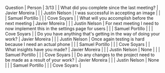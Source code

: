 Question | Person | 3/13 |
| What did you complete since the last meeting? | Javier Moreira |
| | Justin Nelson | I was successful in accepting an image |
| | Samuel Portillo |
| | Cove Soyars |
| What will you accomplish before the next meeting | Javier Moreira |
| | Justin Nelson | For next meeting I need to now implement this in the settings page for users |
| | Samuel Portillo |
| | Cove Soyars |
| Do you have anything that's getting in the way of doing your work? | Javier Moreira |
| | Justin Nelson | Once again testing is hard because I need an actual phone |
| | Samuel Portillo |
| | Cove Soyars |
| What insights have you made? | Javier Moreira |
| | Justin Nelson | None |
| | Samuel Portillo |
| | Cove Soyars |
| Do any changes to the project need to be made as a result of your work? | Javier Moreira |
| | Justin Nelson | None |
| | Samuel Portillo |
| | Cove Soyars |